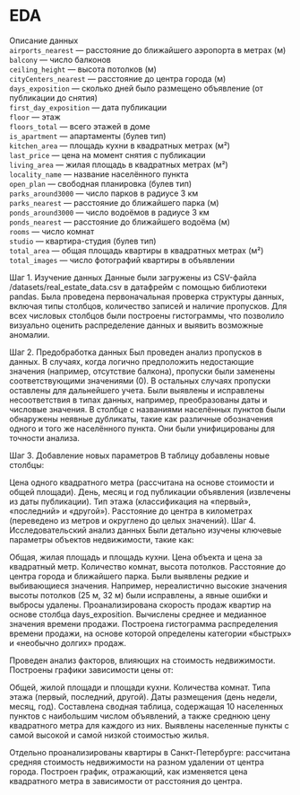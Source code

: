 # EDA
Описание данных  
`airports_nearest` — расстояние до ближайшего аэропорта в метрах (м)  
`balcony` — число балконов  
`ceiling_height` — высота потолков (м)  
`cityCenters_nearest` — расстояние до центра города (м)  
`days_exposition` — сколько дней было размещено объявление (от публикации до снятия)  
`first_day_exposition` — дата публикации  
`floor` — этаж  
`floors_total` — всего этажей в доме  
`is_apartment` — апартаменты (булев тип)  
`kitchen_area` — площадь кухни в квадратных метрах (м²)  
`last_price` — цена на момент снятия с публикации  
`living_area` — жилая площадь в квадратных метрах (м²)  
`locality_name` — название населённого пункта  
`open_plan` — свободная планировка (булев тип)  
`parks_around3000` — число парков в радиусе 3 км  
`parks_nearest` — расстояние до ближайшего парка (м)  
`ponds_around3000` — число водоёмов в радиусе 3 км  
`ponds_nearest` — расстояние до ближайшего водоёма (м)  
`rooms` — число комнат  
`studio` — квартира-студия (булев тип)  
`total_area` — общая площадь квартиры в квадратных метрах (м²)  
`total_images` — число фотографий квартиры в объявлении  


Шаг 1. Изучение данных
Данные были загружены из CSV-файла /datasets/real_estate_data.csv в датафрейм с помощью библиотеки pandas.
Была проведена первоначальная проверка структуры данных, включая типы столбцов, количество записей и наличие пропусков.
Для всех числовых столбцов были построены гистограммы, что позволило визуально оценить распределение данных и выявить возможные аномалии.

Шаг 2. Предобработка данных
Был проведен анализ пропусков в данных. В случаях, когда логично предположить недостающие значения (например, отсутствие балкона), пропуски были заменены соответствующими значениями (0). В остальных случаях пропуски оставлены для дальнейшего учета.
Были выявлены и исправлены несоответствия в типах данных, например, преобразованы даты и числовые значения.
В столбце с названиями населённых пунктов были обнаружены неявные дубликаты, такие как различные обозначения одного и того же населённого пункта. Они были унифицированы для точности анализа.

Шаг 3. Добавление новых параметров
В таблицу добавлены новые столбцы:

Цена одного квадратного метра (рассчитана на основе стоимости и общей площади).
День, месяц и год публикации объявления (извлечены из даты публикации).
Тип этажа (классификация на «первый», «последний» и «другой»).
Расстояние до центра в километрах (переведено из метров и округлено до целых значений).
Шаг 4. Исследовательский анализ данных
Были детально изучены ключевые параметры объектов недвижимости, такие как:

Общая, жилая площадь и площадь кухни.
Цена объекта и цена за квадратный метр.
Количество комнат, высота потолков.
Расстояние до центра города и ближайшего парка.
Были выявлены редкие и выбивающиеся значения. Например, нереалистично высокие значения высоты потолков (25 м, 32 м) были исправлены, а явные ошибки и выбросы удалены.
Проанализирована скорость продаж квартир на основе столбца days_exposition. Вычислены среднее и медианное значения времени продажи. Построена гистограмма распределения времени продажи, на основе которой определены категории «быстрых» и «необычно долгих» продаж.

Проведен анализ факторов, влияющих на стоимость недвижимости. Построены графики зависимости цены от:

Общей, жилой площади и площади кухни.
Количества комнат.
Типа этажа (первый, последний, другой).
Даты размещения (день недели, месяц, год).
Составлена сводная таблица, содержащая 10 населенных пунктов с наибольшим числом объявлений, а также среднюю цену квадратного метра для каждого из них. Выявлены населенные пункты с самой высокой и самой низкой стоимостью жилья.

Отдельно проанализированы квартиры в Санкт-Петербурге: рассчитана средняя стоимость недвижимости на разном удалении от центра города. Построен график, отражающий, как изменяется цена квадратного метра в зависимости от расстояния до центра.